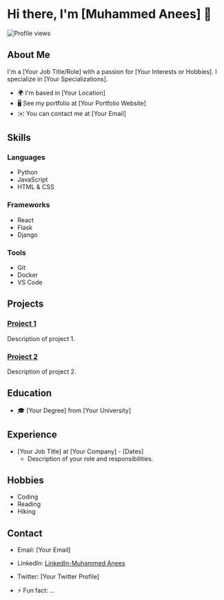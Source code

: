 # Hi there, I'm [Muhammed Anees] 👋

![Profile views](https://gpvc.arturio.dev/MuhammedAnees-loony)

## About Me
I'm a [Your Job Title/Role] with a passion for [Your Interests or Hobbies]. I specialize in [Your Specializations].

- 🌍 I'm based in [Your Location]
- 🖥️ See my portfolio at [Your Portfolio Website]
- ✉️ You can contact me at [Your Email]

## Skills
### Languages
- Python
- JavaScript
- HTML & CSS

### Frameworks
- React
- Flask
- Django

### Tools
- Git
- Docker
- VS Code

## Projects
### [Project 1](link-to-your-project)
Description of project 1.

### [Project 2](link-to-your-project)
Description of project 2.

## Education
- 🎓 [Your Degree] from [Your University]

## Experience
- [Your Job Title] at [Your Company] - [Dates]
  - Description of your role and responsibilities.

## Hobbies
- Coding
- Reading
- Hiking

## Contact
- Email: [Your Email]
- LinkedIn: [LinkedIn-Muhammed Anees](https://www.linkedin.com/in/muhammed-anees-18b225318/)
- Twitter: [Your Twitter Profile]


- ⚡ Fun fact: ...

<!---
MuhammedAnees-loony/MuhammedAnees-loony is a ✨ special ✨ repository because its `README.md` (this file) appears on your GitHub profile.
You can click the Preview link to take a look at your changes.
--->

